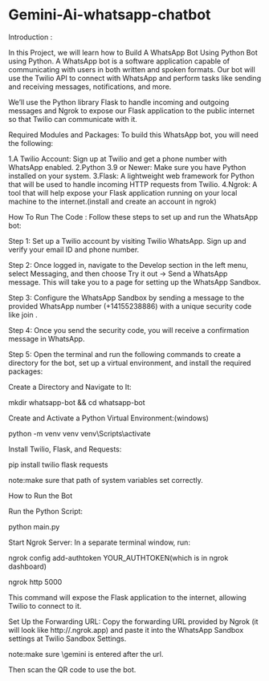 # Gemini-Ai-whatsapp-chatbot

Introduction :

In this Project, we will learn how to Build A WhatsApp Bot Using Python Bot using Python. A WhatsApp bot is a software application capable of communicating with users in both written and spoken formats. Our bot will use the Twilio API to connect with WhatsApp and perform tasks like sending and receiving messages, notifications, and more.

We’ll use the Python library Flask to handle incoming and outgoing messages and Ngrok to expose our Flask application to the public internet so that Twilio can communicate with it.


Required Modules and Packages:
To build this WhatsApp bot, you will need the following:

1.A Twilio Account: Sign up at Twilio and get a phone number with WhatsApp enabled.
2.Python 3.9 or Newer: Make sure you have Python installed on your system.
3.Flask: A lightweight web framework for Python that will be used to handle incoming HTTP requests from Twilio.
4.Ngrok: A tool that will help expose your Flask application running on your local machine to the internet.(install and create an account in ngrok)

How To Run The Code :
Follow these steps to set up and run the WhatsApp bot:

Step 1: Set up a Twilio account by visiting Twilio WhatsApp. Sign up and verify your email ID and phone number.

Step 2: Once logged in, navigate to the Develop section in the left menu, select Messaging, and then choose Try it out -> Send a WhatsApp message. This will take you to a page for setting up the WhatsApp Sandbox.

Step 3: Configure the WhatsApp Sandbox by sending a message to the provided WhatsApp number (+14155238886) with a unique security code like join <secret-code>.

Step 4: Once you send the security code, you will receive a confirmation message in WhatsApp.

Step 5: Open the terminal and run the following commands to create a directory for the bot, set up a virtual environment, and install the required packages:

Create a Directory and Navigate to It:

mkdir whatsapp-bot && cd whatsapp-bot

Create and Activate a Python Virtual Environment:(windows)

python -m venv venv
venv\Scripts\activate


Install Twilio, Flask, and Requests:
 
pip install twilio flask requests

note:make sure that path of system variables set correctly.


How to Run the Bot

Run the Python Script:

python main.py

Start Ngrok Server: In a separate terminal window, run:

ngrok config add-authtoken YOUR_AUTHTOKEN(which is in ngrok dashboard)

ngrok http 5000

This command will expose the Flask application to the internet, allowing Twilio to connect to it.

Set Up the Forwarding URL: Copy the forwarding URL provided by Ngrok (it will look like http://<random-string>.ngrok.app) and paste it into the WhatsApp Sandbox settings at Twilio Sandbox Settings.

note:make sure \gemini is entered after the url.

Then scan the QR code to use the bot.
